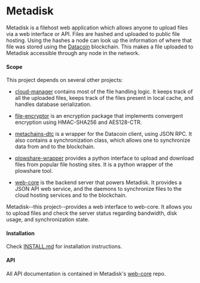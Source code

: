 Metadisk
========

Metadisk is a filehost web application which allows anyone to upload files via a web interface or API. Files are hashed and uploaded to public file hosting. Using
the hashes a node can look up the information of where that file was stored
using the [Datacoin](http://datacoin.info/) blockchain. This makes a file
uploaded to Metadisk accessible through any node in the network.

#### Scope

This project depends on several other projects:


- [cloud-manager](https://github.com/Storj/cloud-manager) contains most of the
  file handling logic. It keeps track of all the uploaded files, keeps track of
  the files present in local cache, and handles database serialization.

- [file-encryptor](https://github.com/Storj/file-encryptor) is an encryption 
  package that implements convergent encryption using HMAC-SHA256 and AES128-CTR.

- [metachains-dtc](https://github.com/Storj/metachains-dtc) is a wrapper for
  the Datacoin client, using JSON RPC. It also contains a synchronization class,
  which allows one to synchronize data from and to the blockchain.

- [plowshare-wrapper](https://github.com/Storj/plowshare-wrapper) provides a
  python interface to upload and download files from popular file hosting
  sites. It is a python wrapper of the plowshare tool.

- [web-core](https://github.com/Storj/web-core) is the backend server that powers
  Metadisk. It provides a JSON API web service, and the daemons to synchronize
  files to the cloud hosting services and to the blockchain.

Metadisk--this project--provides a web interface to web-core. It allows you to
upload files and check the server status regarding bandwidth, disk usage, and
synchronization state.


#### Installation

Check [INSTALL.md](INSTALL.md) for installation instructions.

#### API 
All API documentation is contained in Metadisk's [web-core](https://github.com/Storj/web-core#api-documentation) repo.